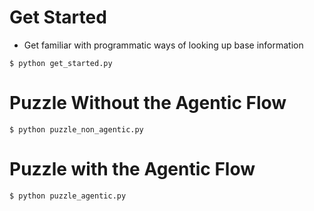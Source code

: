 # Get Started

* Get familiar with programmatic ways of looking up base information

```
$ python get_started.py
```

# Puzzle Without the Agentic Flow


```
$ python puzzle_non_agentic.py
```

# Puzzle with the Agentic Flow

```
$ python puzzle_agentic.py
```
